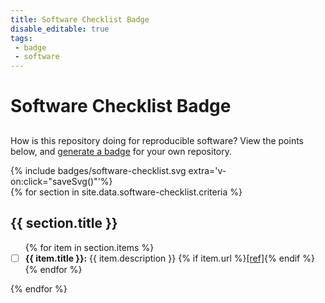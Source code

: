 ```yaml
---
title: Software Checklist Badge
disable_editable: true
tags: 
 - badge
 - software
---
```


<style>
svg {
  cursor: pointer
}
.more  {
  display: none !important;
}
</style>

# Software Checklist Badge

<h2 id='title'></h2>

How is this repository doing for reproducible software? View the points below,
and [generate a badge](index) for your own repository. 

<div id="app">

<span style='float:right'>
{% include badges/software-checklist.svg extra='v-on:click="saveSvg()"'%}
</span>

{% for section in site.data.software-checklist.criteria %}<h2 id="{{ section.title | slugify }}">{{ section.title }}</h2>
<ul class="task-list">{% for item in section.items %}
  <li class="task-list-item" {% if item.comment %}title="{{ item.comment }}"{% endif %}><input id="{{ item.id }}" type="checkbox" class="task-list-item-checkbox" v-on:change="countPoints($event)"/><strong>{{ item.title }}:</strong> {{ item.description }} {% if item.url %}<a href="{{ item.url }}" target="_blank">[ref]</a>{% endif %}</li>{% endfor %}
</ul>{% endfor %}
</div>

<script src="https://cdn.jsdelivr.net/npm/vue/dist/vue.js"></script>
<script>
new Vue({
  el: '#app',
  data: {
    // Current user score
    score: 0,
    points: 0,
  },

  methods: {

    saveSvg: function() {

      // Get all of the unique ids
      var checked = document.querySelectorAll('input.task-list-item-checkbox[type="checkbox"]:checked')

      var ids = ""
      $.each(checked, function(e, i){
       ids = ids + $(i).attr('id') + ",";
      })
      ids = ids.strip(',');

      // Prepare badge image (dynamically generated svg)
      var badgeColor = this.colors[this.points - 1]
      var badgeScore = Math.round(this.score) + "%"
      var badgeUrl = "{{ site.url }}/{{ site.baseurl }}/docs/tools/software-checklist/badges/badge.svg?label= + " + badgeScore + "&color=" + badgeColor

      // Prepare badge link (summary page with badge and ids
      var badgeLink = "{{ site.url }}/{{ site.baseurl }}/docs/tools/software-checklist/badge?label= + " + badgeScore + "&color=" + badgeColor + "&ids=" + ids

      var result = "[![" + badgeUrl + "](" + badgeUrl + ")](" + badgeLink + ")"

    },

    countPoints: function() {
      this.points = document.querySelectorAll('input.task-list-item-checkbox[type="checkbox"]:checked').length;
      this.score = (100 * (this.points / document.querySelectorAll('input.task-list-item-checkbox[type="checkbox"]').length)).toFixed(2);
      $('#svg-score').text(Math.round(this.score) + "%")
      $('#svg-color').attr("fill", this.colors[this.points - 1])
    }
  }
});

(function() {

  function getUrlParams() {
    url = location.href;
    qs = url.split('+').join(' ');
    var params = {},
        tokens,
        re = /[?&]?([^=]+)=([^&]*)/g;
    while (tokens = re.exec(qs)) {
        params[decodeURIComponent(tokens[1])] = decodeURIComponent(tokens[2]);
    }
    return params;
  }

  params = getUrlParams()
  var ids = params['ids'].split(",")
  var title = params['title'] || ""
  for (i = 0; i < ids.length; i++) {
    document.getElementById(ids[i]).checked = true;
  }
  document.getElementById('title').innerHTML = title;
  
})();

</script>
